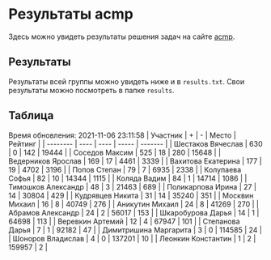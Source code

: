 # Результаты acmp
Здесь можно увидеть результаты решения задач на сайте [acmp](https://acmp.ru). 

## Результаты
Результаты всей группы можно увидеть ниже и в `results.txt`.
Свои результаты можно посмотреть в папке `results`.

## Таблица
Время обновления: 2021-11-06 23:11:58
| Участник | +    | -    | Место | Рейтинг |
| -------- | ---- | ---- | ----- | ------- |
| Шестаков Вячеслав | 630 | 0 | 142 | 19444 |
| Соседов Максим | 525 | 18 | 280 | 15648 |
| Ведерников Ярослав | 169 | 17 | 4461 | 3339 |
| Вахитова Екатерина | 177 | 19 | 4702 | 3196 |
| Попов Степан | 79 | 7 | 6935 | 2338 |
| Колупаева Софья | 82 | 10 | 14344 | 1115 |
| Коляда Вадим | 84 | 1 | 14714 | 1086 |
| Тимошков Александр | 48 | 3 | 21463 | 689 |
| Поликарпова Ирина | 27 | 14 | 30804 | 429 |
| Кудрявцев Никита | 31 | 14 | 35240 | 351 |
| Москвин Михаил | 16 | 8 | 40749 | 276 |
| Аникутин Михаил | 24 | 8 | 41269 | 270 |
| Абрамов Александр | 24 | 2 | 56017 | 153 |
| Шкаробурова Дарья | 14 | 1 | 64698 | 113 |
| Веревкин Артемий | 12 | 4 | 67947 | 101 |
| Степанова Дарья | 7 | 1 | 92182 | 47 |
| Димитришина Маргарита | 3 | 0 | 114585 | 24 |
| Шоноров Владислав | 4 | 0 | 137201 | 10 |
| Леонкин Константин | 1 | 2 | 159957 | 2 |

